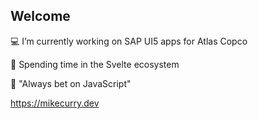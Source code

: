 
## Welcome 

💻 I’m currently working on SAP UI5 apps for Atlas Copco

👀 Spending time in the Svelte ecosystem

💬 "Always bet on JavaScript"

https://mikecurry.dev
